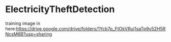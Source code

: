 # ElectricityTheftDetection
training image in here:https://drive.google.com/drive/folders/1Ycb7p_FtOkVRuj1saTp9v52H5RNcsM6B?usp=sharing
